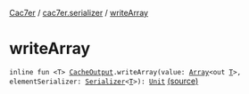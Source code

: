 [Cac7er](../index.md) / [cac7er.serializer](index.md) / [writeArray](./write-array.md)

# writeArray

`inline fun <T> `[`CacheOutput`](-cache-output.md)`.writeArray(value: `[`Array`](https://kotlinlang.org/api/latest/jvm/stdlib/kotlin/-array/index.html)`<out `[`T`](write-array.md#T)`>, elementSerializer: `[`Serializer`](-serializer.md)`<`[`T`](write-array.md#T)`>): `[`Unit`](https://kotlinlang.org/api/latest/jvm/stdlib/kotlin/-unit/index.html) [(source)](http://2wiqua.wcaokaze.com/gitbucket/wcaokaze/Cac7er/blob/master/src/main/java/cac7er/serializer/array.kt#L3)